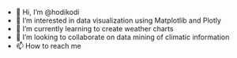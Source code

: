 - 👋 Hi, I’m @hodikodi
- 👀 I’m interested in data visualization using Matplotlib and Plotly
- 🌱 I’m currently learning to create weather charts
- 💞️ I’m looking to collaborate on data mining of climatic information
- 📫 How to reach me 

<!---
hodikodi/hodikodi is a ✨ special ✨ repository because its `README.md` (this file) appears on your GitHub profile.
You can click the Preview link to take a look at your changes.
--->
